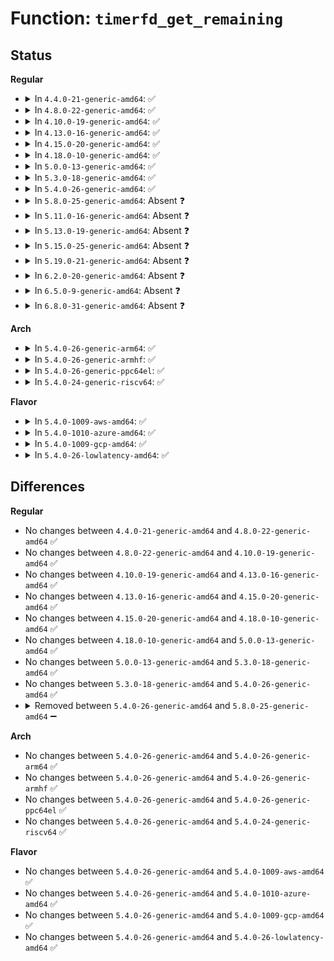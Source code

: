 # Function: <code>timerfd_get_remaining</code>

## Status
<b>Regular</b>
<ul>
<li>
<details>
<summary>In <code>4.4.0-21-generic-amd64</code>: ✅</summary>

```c
ktime_t timerfd_get_remaining(struct timerfd_ctx * ctx)
```

```json
{
  "name": "timerfd_get_remaining",
  "collision_type": "Unique Static",
  "inline_type": "No",
  "funcs": [
    {
      "addr": 18446744071581302656,
      "name": "timerfd_get_remaining",
      "external": false,
      "loc": "fs/timerfd.c:149",
      "file": "fs/timerfd.c",
      "inline": "seen, unknown",
      "caller_inline": [],
      "caller_func": [
        "fs/timerfd.c:timerfd_show",
        "fs/timerfd.c:do_timerfd_gettime",
        "fs/timerfd.c:do_timerfd_settime"
      ]
    }
  ],
  "symbols": [
    {
      "addr": 18446744071581302656,
      "name": "timerfd_get_remaining",
      "section": ".text",
      "bind": "STB_LOCAL",
      "size": 79
    }
  ]
}
```
</details>
</li>
<li>
<details>
<summary>In <code>4.8.0-22-generic-amd64</code>: ✅</summary>

```c
ktime_t timerfd_get_remaining(struct timerfd_ctx * ctx)
```

```json
{
  "name": "timerfd_get_remaining",
  "collision_type": "Unique Static",
  "inline_type": "No",
  "funcs": [
    {
      "addr": 18446744071581468800,
      "name": "timerfd_get_remaining",
      "external": false,
      "loc": "fs/timerfd.c:149",
      "file": "fs/timerfd.c",
      "inline": "seen, unknown",
      "caller_inline": [],
      "caller_func": [
        "fs/timerfd.c:do_timerfd_gettime",
        "fs/timerfd.c:do_timerfd_settime",
        "fs/timerfd.c:timerfd_show"
      ]
    }
  ],
  "symbols": [
    {
      "addr": 18446744071581468800,
      "name": "timerfd_get_remaining",
      "section": ".text",
      "bind": "STB_LOCAL",
      "size": 79
    }
  ]
}
```
</details>
</li>
<li>
<details>
<summary>In <code>4.10.0-19-generic-amd64</code>: ✅</summary>

```c
ktime_t timerfd_get_remaining(struct timerfd_ctx * ctx)
```

```json
{
  "name": "timerfd_get_remaining",
  "collision_type": "Unique Static",
  "inline_type": "No",
  "funcs": [
    {
      "addr": 18446744071581549552,
      "name": "timerfd_get_remaining",
      "external": false,
      "loc": "fs/timerfd.c:149",
      "file": "fs/timerfd.c",
      "inline": "seen, unknown",
      "caller_inline": [],
      "caller_func": [
        "fs/timerfd.c:do_timerfd_gettime",
        "fs/timerfd.c:do_timerfd_settime",
        "fs/timerfd.c:timerfd_show"
      ]
    }
  ],
  "symbols": [
    {
      "addr": 18446744071581549552,
      "name": "timerfd_get_remaining",
      "section": ".text",
      "bind": "STB_LOCAL",
      "size": 79
    }
  ]
}
```
</details>
</li>
<li>
<details>
<summary>In <code>4.13.0-16-generic-amd64</code>: ✅</summary>

```c
ktime_t timerfd_get_remaining(struct timerfd_ctx * ctx)
```

```json
{
  "name": "timerfd_get_remaining",
  "collision_type": "Unique Static",
  "inline_type": "No",
  "funcs": [
    {
      "addr": 18446744071581603536,
      "name": "timerfd_get_remaining",
      "external": false,
      "loc": "fs/timerfd.c:159",
      "file": "fs/timerfd.c",
      "inline": "seen, unknown",
      "caller_inline": [],
      "caller_func": [
        "fs/timerfd.c:do_timerfd_gettime",
        "fs/timerfd.c:do_timerfd_settime",
        "fs/timerfd.c:timerfd_show"
      ]
    }
  ],
  "symbols": [
    {
      "addr": 18446744071581603536,
      "name": "timerfd_get_remaining",
      "section": ".text",
      "bind": "STB_LOCAL",
      "size": 66
    }
  ]
}
```
</details>
</li>
<li>
<details>
<summary>In <code>4.15.0-20-generic-amd64</code>: ✅</summary>

```c
ktime_t timerfd_get_remaining(struct timerfd_ctx * ctx)
```

```json
{
  "name": "timerfd_get_remaining",
  "collision_type": "Unique Static",
  "inline_type": "No",
  "funcs": [
    {
      "addr": 18446744071581747696,
      "name": "timerfd_get_remaining",
      "external": false,
      "loc": "fs/timerfd.c:160",
      "file": "fs/timerfd.c",
      "inline": "seen, unknown",
      "caller_inline": [],
      "caller_func": [
        "fs/timerfd.c:do_timerfd_gettime",
        "fs/timerfd.c:do_timerfd_settime",
        "fs/timerfd.c:timerfd_show"
      ]
    }
  ],
  "symbols": [
    {
      "addr": 18446744071581747696,
      "name": "timerfd_get_remaining",
      "section": ".text",
      "bind": "STB_LOCAL",
      "size": 72
    }
  ]
}
```
</details>
</li>
<li>
<details>
<summary>In <code>4.18.0-10-generic-amd64</code>: ✅</summary>

```c
ktime_t timerfd_get_remaining(struct timerfd_ctx * ctx)
```

```json
{
  "name": "timerfd_get_remaining",
  "collision_type": "Unique Static",
  "inline_type": "No",
  "funcs": [
    {
      "addr": 18446744071581915264,
      "name": "timerfd_get_remaining",
      "external": false,
      "loc": "fs/timerfd.c:160",
      "file": "fs/timerfd.c",
      "inline": "seen, unknown",
      "caller_inline": [],
      "caller_func": [
        "fs/timerfd.c:do_timerfd_gettime",
        "fs/timerfd.c:timerfd_show"
      ]
    }
  ],
  "symbols": [
    {
      "addr": 18446744071581915264,
      "name": "timerfd_get_remaining",
      "section": ".text",
      "bind": "STB_LOCAL",
      "size": 85
    }
  ]
}
```
</details>
</li>
<li>
<details>
<summary>In <code>5.0.0-13-generic-amd64</code>: ✅</summary>

```c
ktime_t timerfd_get_remaining(struct timerfd_ctx * ctx)
```

```json
{
  "name": "timerfd_get_remaining",
  "collision_type": "Unique Static",
  "inline_type": "No",
  "funcs": [
    {
      "addr": 18446744071581999632,
      "name": "timerfd_get_remaining",
      "external": false,
      "loc": "fs/timerfd.c:160",
      "file": "fs/timerfd.c",
      "inline": "seen, unknown",
      "caller_inline": [],
      "caller_func": [
        "fs/timerfd.c:do_timerfd_gettime",
        "fs/timerfd.c:timerfd_show"
      ]
    }
  ],
  "symbols": [
    {
      "addr": 18446744071581999632,
      "name": "timerfd_get_remaining",
      "section": ".text",
      "bind": "STB_LOCAL",
      "size": 85
    }
  ]
}
```
</details>
</li>
<li>
<details>
<summary>In <code>5.3.0-18-generic-amd64</code>: ✅</summary>

```c
ktime_t timerfd_get_remaining(struct timerfd_ctx * ctx)
```

```json
{
  "name": "timerfd_get_remaining",
  "collision_type": "Unique Static",
  "inline_type": "No",
  "funcs": [
    {
      "addr": 18446744071582136192,
      "name": "timerfd_get_remaining",
      "external": false,
      "loc": "fs/timerfd.c:160",
      "file": "fs/timerfd.c",
      "inline": "seen, unknown",
      "caller_inline": [],
      "caller_func": [
        "fs/timerfd.c:do_timerfd_gettime",
        "fs/timerfd.c:timerfd_show"
      ]
    }
  ],
  "symbols": [
    {
      "addr": 18446744071582136192,
      "name": "timerfd_get_remaining",
      "section": ".text",
      "bind": "STB_LOCAL",
      "size": 89
    }
  ]
}
```
</details>
</li>
<li>
<details>
<summary>In <code>5.4.0-26-generic-amd64</code>: ✅</summary>

```c
ktime_t timerfd_get_remaining(struct timerfd_ctx * ctx)
```

```json
{
  "name": "timerfd_get_remaining",
  "collision_type": "Unique Static",
  "inline_type": "No",
  "funcs": [
    {
      "addr": 18446744071582213344,
      "name": "timerfd_get_remaining",
      "external": false,
      "loc": "fs/timerfd.c:160",
      "file": "fs/timerfd.c",
      "inline": "seen, unknown",
      "caller_inline": [],
      "caller_func": [
        "fs/timerfd.c:do_timerfd_gettime",
        "fs/timerfd.c:timerfd_show"
      ]
    }
  ],
  "symbols": [
    {
      "addr": 18446744071582213344,
      "name": "timerfd_get_remaining",
      "section": ".text",
      "bind": "STB_LOCAL",
      "size": 89
    }
  ]
}
```
</details>
</li>
<li>
<details>
<summary>In <code>5.8.0-25-generic-amd64</code>: Absent ❓</summary>

```json
{
  "name": "timerfd_get_remaining",
  "collision_type": "Unique Static",
  "inline_type": "Full",
  "funcs": [
    {
      "addr": 18446744071582451753,
      "name": "timerfd_get_remaining",
      "external": false,
      "loc": "fs/timerfd.c:161",
      "file": "fs/timerfd.c",
      "inline": "not declared, inlined",
      "caller_inline": [
        "fs/timerfd.c:do_timerfd_gettime",
        "fs/timerfd.c:do_timerfd_settime",
        "fs/timerfd.c:timerfd_show"
      ],
      "caller_func": []
    }
  ],
  "symbols": []
}
```
</details>
</li>
<li>
<details>
<summary>In <code>5.11.0-16-generic-amd64</code>: Absent ❓</summary>

```json
{
  "name": "timerfd_get_remaining",
  "collision_type": "Unique Static",
  "inline_type": "Full",
  "funcs": [
    {
      "addr": 18446744071582508437,
      "name": "timerfd_get_remaining",
      "external": false,
      "loc": "fs/timerfd.c:161",
      "file": "fs/timerfd.c",
      "inline": "not declared, inlined",
      "caller_inline": [
        "fs/timerfd.c:do_timerfd_gettime",
        "fs/timerfd.c:do_timerfd_settime",
        "fs/timerfd.c:timerfd_show"
      ],
      "caller_func": []
    }
  ],
  "symbols": []
}
```
</details>
</li>
<li>
<details>
<summary>In <code>5.13.0-19-generic-amd64</code>: Absent ❓</summary>

```json
{
  "name": "timerfd_get_remaining",
  "collision_type": "Unique Static",
  "inline_type": "Full",
  "funcs": [
    {
      "addr": 18446744071582536213,
      "name": "timerfd_get_remaining",
      "external": false,
      "loc": "fs/timerfd.c:161",
      "file": "fs/timerfd.c",
      "inline": "not declared, inlined",
      "caller_inline": [
        "fs/timerfd.c:do_timerfd_gettime",
        "fs/timerfd.c:do_timerfd_settime",
        "fs/timerfd.c:timerfd_show"
      ],
      "caller_func": []
    }
  ],
  "symbols": []
}
```
</details>
</li>
<li>
<details>
<summary>In <code>5.15.0-25-generic-amd64</code>: Absent ❓</summary>

```json
{
  "name": "timerfd_get_remaining",
  "collision_type": "Unique Static",
  "inline_type": "Full",
  "funcs": [
    {
      "addr": 18446744071582852245,
      "name": "timerfd_get_remaining",
      "external": false,
      "loc": "fs/timerfd.c:177",
      "file": "fs/timerfd.c",
      "inline": "not declared, inlined",
      "caller_inline": [
        "fs/timerfd.c:do_timerfd_gettime",
        "fs/timerfd.c:do_timerfd_settime",
        "fs/timerfd.c:timerfd_show"
      ],
      "caller_func": []
    }
  ],
  "symbols": []
}
```
</details>
</li>
<li>
<details>
<summary>In <code>5.19.0-21-generic-amd64</code>: Absent ❓</summary>

```json
{
  "name": "timerfd_get_remaining",
  "collision_type": "Unique Static",
  "inline_type": "Full",
  "funcs": [
    {
      "addr": 18446744071583416377,
      "name": "timerfd_get_remaining",
      "external": false,
      "loc": "fs/timerfd.c:177",
      "file": "fs/timerfd.c",
      "inline": "not declared, inlined",
      "caller_inline": [
        "fs/timerfd.c:do_timerfd_gettime",
        "fs/timerfd.c:do_timerfd_settime",
        "fs/timerfd.c:timerfd_show"
      ],
      "caller_func": []
    }
  ],
  "symbols": []
}
```
</details>
</li>
<li>
<details>
<summary>In <code>6.2.0-20-generic-amd64</code>: Absent ❓</summary>

```json
{
  "name": "timerfd_get_remaining",
  "collision_type": "Unique Static",
  "inline_type": "Full",
  "funcs": [
    {
      "addr": 18446744071584003849,
      "name": "timerfd_get_remaining",
      "external": false,
      "loc": "fs/timerfd.c:177",
      "file": "fs/timerfd.c",
      "inline": "not declared, inlined",
      "caller_inline": [
        "fs/timerfd.c:do_timerfd_gettime",
        "fs/timerfd.c:do_timerfd_settime",
        "fs/timerfd.c:timerfd_show"
      ],
      "caller_func": []
    }
  ],
  "symbols": []
}
```
</details>
</li>
<li>
<details>
<summary>In <code>6.5.0-9-generic-amd64</code>: Absent ❓</summary>

```json
{
  "name": "timerfd_get_remaining",
  "collision_type": "Unique Static",
  "inline_type": "Full",
  "funcs": [
    {
      "addr": 18446744071584228524,
      "name": "timerfd_get_remaining",
      "external": false,
      "loc": "fs/timerfd.c:177",
      "file": "fs/timerfd.c",
      "inline": "not declared, inlined",
      "caller_inline": [
        "fs/timerfd.c:do_timerfd_gettime",
        "fs/timerfd.c:do_timerfd_settime",
        "fs/timerfd.c:timerfd_show"
      ],
      "caller_func": []
    }
  ],
  "symbols": []
}
```
</details>
</li>
<li>
<details>
<summary>In <code>6.8.0-31-generic-amd64</code>: Absent ❓</summary>

```json
{
  "name": "timerfd_get_remaining",
  "collision_type": "Unique Static",
  "inline_type": "Full",
  "funcs": [
    {
      "addr": 18446744071584443084,
      "name": "timerfd_get_remaining",
      "external": false,
      "loc": "fs/timerfd.c:177",
      "file": "fs/timerfd.c",
      "inline": "not declared, inlined",
      "caller_inline": [
        "fs/timerfd.c:do_timerfd_gettime",
        "fs/timerfd.c:do_timerfd_settime",
        "fs/timerfd.c:timerfd_show"
      ],
      "caller_func": []
    }
  ],
  "symbols": []
}
```
</details>
</li>
</ul>
<b>Arch</b>
<ul>
<li>
<details>
<summary>In <code>5.4.0-26-generic-arm64</code>: ✅</summary>

```c
ktime_t timerfd_get_remaining(struct timerfd_ctx * ctx)
```

```json
{
  "name": "timerfd_get_remaining",
  "collision_type": "Unique Static",
  "inline_type": "No",
  "funcs": [
    {
      "addr": 18446603336493777424,
      "name": "timerfd_get_remaining",
      "external": false,
      "loc": "fs/timerfd.c:160",
      "file": "fs/timerfd.c",
      "inline": "seen, unknown",
      "caller_inline": [],
      "caller_func": [
        "fs/timerfd.c:do_timerfd_gettime",
        "fs/timerfd.c:timerfd_show"
      ]
    }
  ],
  "symbols": [
    {
      "addr": 18446603336493777424,
      "name": "timerfd_get_remaining",
      "section": ".text",
      "bind": "STB_LOCAL",
      "size": 108
    }
  ]
}
```
</details>
</li>
<li>
<details>
<summary>In <code>5.4.0-26-generic-armhf</code>: ✅</summary>

```c
ktime_t timerfd_get_remaining(struct timerfd_ctx * ctx)
```

```json
{
  "name": "timerfd_get_remaining",
  "collision_type": "Unique Static",
  "inline_type": "No",
  "funcs": [
    {
      "addr": 3227292200,
      "name": "timerfd_get_remaining",
      "external": false,
      "loc": "fs/timerfd.c:160",
      "file": "fs/timerfd.c",
      "inline": "seen, unknown",
      "caller_inline": [],
      "caller_func": [
        "fs/timerfd.c:do_timerfd_gettime",
        "fs/timerfd.c:timerfd_show"
      ]
    }
  ],
  "symbols": [
    {
      "addr": 3227292200,
      "name": "timerfd_get_remaining",
      "section": ".text",
      "bind": "STB_LOCAL",
      "size": 112
    }
  ]
}
```
</details>
</li>
<li>
<details>
<summary>In <code>5.4.0-26-generic-ppc64el</code>: ✅</summary>

```c
ktime_t timerfd_get_remaining(struct timerfd_ctx * ctx)
```

```json
{
  "name": "timerfd_get_remaining",
  "collision_type": "Unique Static",
  "inline_type": "No",
  "funcs": [
    {
      "addr": 13835058055287390528,
      "name": "timerfd_get_remaining",
      "external": false,
      "loc": "fs/timerfd.c:160",
      "file": "fs/timerfd.c",
      "inline": "seen, unknown",
      "caller_inline": [],
      "caller_func": [
        "fs/timerfd.c:do_timerfd_gettime",
        "fs/timerfd.c:timerfd_show"
      ]
    }
  ],
  "symbols": [
    {
      "addr": 13835058055287390528,
      "name": "timerfd_get_remaining",
      "section": ".text",
      "bind": "STB_LOCAL",
      "size": 164
    }
  ]
}
```
</details>
</li>
<li>
<details>
<summary>In <code>5.4.0-24-generic-riscv64</code>: ✅</summary>

```c
ktime_t timerfd_get_remaining(struct timerfd_ctx * ctx)
```

```json
{
  "name": "timerfd_get_remaining",
  "collision_type": "Unique Static",
  "inline_type": "No",
  "funcs": [
    {
      "addr": 18446743936273372646,
      "name": "timerfd_get_remaining",
      "external": false,
      "loc": "fs/timerfd.c:160",
      "file": "fs/timerfd.c",
      "inline": "seen, unknown",
      "caller_inline": [],
      "caller_func": [
        "fs/timerfd.c:__se_sys_timerfd_gettime",
        "fs/timerfd.c:__se_sys_timerfd_settime",
        "fs/timerfd.c:timerfd_show"
      ]
    }
  ],
  "symbols": [
    {
      "addr": 18446743936273372646,
      "name": "timerfd_get_remaining",
      "section": ".text",
      "bind": "STB_LOCAL",
      "size": 92
    }
  ]
}
```
</details>
</li>
</ul>
<b>Flavor</b>
<ul>
<li>
<details>
<summary>In <code>5.4.0-1009-aws-amd64</code>: ✅</summary>

```c
ktime_t timerfd_get_remaining(struct timerfd_ctx * ctx)
```

```json
{
  "name": "timerfd_get_remaining",
  "collision_type": "Unique Static",
  "inline_type": "No",
  "funcs": [
    {
      "addr": 18446744071582182080,
      "name": "timerfd_get_remaining",
      "external": false,
      "loc": "fs/timerfd.c:160",
      "file": "fs/timerfd.c",
      "inline": "seen, unknown",
      "caller_inline": [],
      "caller_func": [
        "fs/timerfd.c:do_timerfd_gettime",
        "fs/timerfd.c:timerfd_show"
      ]
    }
  ],
  "symbols": [
    {
      "addr": 18446744071582182080,
      "name": "timerfd_get_remaining",
      "section": ".text",
      "bind": "STB_LOCAL",
      "size": 89
    }
  ]
}
```
</details>
</li>
<li>
<details>
<summary>In <code>5.4.0-1010-azure-amd64</code>: ✅</summary>

```c
ktime_t timerfd_get_remaining(struct timerfd_ctx * ctx)
```

```json
{
  "name": "timerfd_get_remaining",
  "collision_type": "Unique Static",
  "inline_type": "No",
  "funcs": [
    {
      "addr": 18446744071582119680,
      "name": "timerfd_get_remaining",
      "external": false,
      "loc": "fs/timerfd.c:160",
      "file": "fs/timerfd.c",
      "inline": "seen, unknown",
      "caller_inline": [],
      "caller_func": [
        "fs/timerfd.c:do_timerfd_gettime",
        "fs/timerfd.c:timerfd_show"
      ]
    }
  ],
  "symbols": [
    {
      "addr": 18446744071582119680,
      "name": "timerfd_get_remaining",
      "section": ".text",
      "bind": "STB_LOCAL",
      "size": 89
    }
  ]
}
```
</details>
</li>
<li>
<details>
<summary>In <code>5.4.0-1009-gcp-amd64</code>: ✅</summary>

```c
ktime_t timerfd_get_remaining(struct timerfd_ctx * ctx)
```

```json
{
  "name": "timerfd_get_remaining",
  "collision_type": "Unique Static",
  "inline_type": "No",
  "funcs": [
    {
      "addr": 18446744071582172560,
      "name": "timerfd_get_remaining",
      "external": false,
      "loc": "fs/timerfd.c:160",
      "file": "fs/timerfd.c",
      "inline": "seen, unknown",
      "caller_inline": [],
      "caller_func": [
        "fs/timerfd.c:do_timerfd_gettime",
        "fs/timerfd.c:timerfd_show"
      ]
    }
  ],
  "symbols": [
    {
      "addr": 18446744071582172560,
      "name": "timerfd_get_remaining",
      "section": ".text",
      "bind": "STB_LOCAL",
      "size": 89
    }
  ]
}
```
</details>
</li>
<li>
<details>
<summary>In <code>5.4.0-26-lowlatency-amd64</code>: ✅</summary>

```c
ktime_t timerfd_get_remaining(struct timerfd_ctx * ctx)
```

```json
{
  "name": "timerfd_get_remaining",
  "collision_type": "Unique Static",
  "inline_type": "No",
  "funcs": [
    {
      "addr": 18446744071582248720,
      "name": "timerfd_get_remaining",
      "external": false,
      "loc": "fs/timerfd.c:160",
      "file": "fs/timerfd.c",
      "inline": "seen, unknown",
      "caller_inline": [],
      "caller_func": [
        "fs/timerfd.c:do_timerfd_gettime",
        "fs/timerfd.c:timerfd_show"
      ]
    }
  ],
  "symbols": [
    {
      "addr": 18446744071582248720,
      "name": "timerfd_get_remaining",
      "section": ".text",
      "bind": "STB_LOCAL",
      "size": 89
    }
  ]
}
```
</details>
</li>
</ul>

## Differences
<b>Regular</b>
<ul>
<li>
No changes between <code>4.4.0-21-generic-amd64</code> and <code>4.8.0-22-generic-amd64</code> ✅
</li>
<li>
No changes between <code>4.8.0-22-generic-amd64</code> and <code>4.10.0-19-generic-amd64</code> ✅
</li>
<li>
No changes between <code>4.10.0-19-generic-amd64</code> and <code>4.13.0-16-generic-amd64</code> ✅
</li>
<li>
No changes between <code>4.13.0-16-generic-amd64</code> and <code>4.15.0-20-generic-amd64</code> ✅
</li>
<li>
No changes between <code>4.15.0-20-generic-amd64</code> and <code>4.18.0-10-generic-amd64</code> ✅
</li>
<li>
No changes between <code>4.18.0-10-generic-amd64</code> and <code>5.0.0-13-generic-amd64</code> ✅
</li>
<li>
No changes between <code>5.0.0-13-generic-amd64</code> and <code>5.3.0-18-generic-amd64</code> ✅
</li>
<li>
No changes between <code>5.3.0-18-generic-amd64</code> and <code>5.4.0-26-generic-amd64</code> ✅
</li>
<li>
<details>
<summary>Removed between <code>5.4.0-26-generic-amd64</code> and <code>5.8.0-25-generic-amd64</code> ➖</summary>

```c
ktime_t timerfd_get_remaining(struct timerfd_ctx * ctx)
```
</details>
</li>
</ul>
<b>Arch</b>
<ul>
<li>
No changes between <code>5.4.0-26-generic-amd64</code> and <code>5.4.0-26-generic-arm64</code> ✅
</li>
<li>
No changes between <code>5.4.0-26-generic-amd64</code> and <code>5.4.0-26-generic-armhf</code> ✅
</li>
<li>
No changes between <code>5.4.0-26-generic-amd64</code> and <code>5.4.0-26-generic-ppc64el</code> ✅
</li>
<li>
No changes between <code>5.4.0-26-generic-amd64</code> and <code>5.4.0-24-generic-riscv64</code> ✅
</li>
</ul>
<b>Flavor</b>
<ul>
<li>
No changes between <code>5.4.0-26-generic-amd64</code> and <code>5.4.0-1009-aws-amd64</code> ✅
</li>
<li>
No changes between <code>5.4.0-26-generic-amd64</code> and <code>5.4.0-1010-azure-amd64</code> ✅
</li>
<li>
No changes between <code>5.4.0-26-generic-amd64</code> and <code>5.4.0-1009-gcp-amd64</code> ✅
</li>
<li>
No changes between <code>5.4.0-26-generic-amd64</code> and <code>5.4.0-26-lowlatency-amd64</code> ✅
</li>
</ul>
